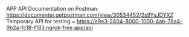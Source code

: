 APP API Documentation on Postman: https://documenter.getpostman.com/view/30534452/2s9YsJDYXZ
Temporary API for testing = https://e9e3-2404-8000-1000-4ab-78a4-9b2a-fc18-f183.ngrok-free.app/api
